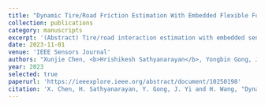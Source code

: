 ```yaml
---
title: "Dynamic Tire/Road Friction Estimation With Embedded Flexible Force Sensors"
collection: publications
category: manuscripts
excerpt: '(Abstract) Tire/road interaction estimation with embedded sensors potentially enables attractive features for enhancing vehicle safety and maneuvering stability. This article presents a new tire/road force-sensing and estimation scheme with embedded flexible force sensors. A physics-based tread beam model is developed and integrated with the LuGre friction model to evaluate the rubber deformation as well as the contact pressure distribution. A sensor model is then proposed to build the relationship between the measured longitudinal stress of tire tread rubber and the external friction force at the tire/road contact. Featuring points on measurement curves are analyzed and used to estimate tire/road friction forces. A tire friction test bed is developed for comprehensive experimental validation under various conditions, such as slip ratio, surface roughness, normal load, and velocity. Experimental results demonstrate the feasibility of using the force-sensitive sensors for predicting tire/road friction characteristics. This work shows the potential of the real-time friction-sensing technique for estimating tire/road friction forces under dynamic operating conditions.'
date: 2023-11-01
venue: 'IEEE Sensors Journal'
authors: "Xunjie Chen, <b>Hrishikesh Sathyanarayan</b>, Yongbin Gong, Jingang Yi, and Hao Wang"
year: 2023
selected: true
paperurl: 'https://ieeexplore.ieee.org/abstract/document/10250198'
citation: 'X. Chen, H. Sathyanarayan, Y. Gong, J. Yi and H. Wang, "Dynamic Tire/Road Friction Estimation With Embedded Flexible Force Sensors," in IEEE Sensors Journal, vol. 23, no. 21, pp. 26608-26619, 1 Nov.1, 2023, doi: 10.1109/JSEN.2023.3313002'
---
```

